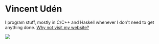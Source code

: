 # Vincent Udén

I program stuff, mostly in C/C++ and Haskell whenever I don't need to get anything done. [Why not visit my website?](http://vincentuden.xyz/)

![](https://github-readme-stats.vercel.app/api/top-langs/?username=vincent-uden)
